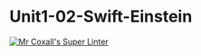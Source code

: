 # Unit1-02-Swift-Einstein
[![Mr Coxall's Super Linter](https://github.com/ICS4U-Programming-JackT/Unit1-02-Swift-Einstein/workflows/Mr%20Coxall's%20Super%20Linter/badge.svg)](https://github.com/ICS4U-Programming-JackT/Unit1-02-Swift-Einstein/actions/)
